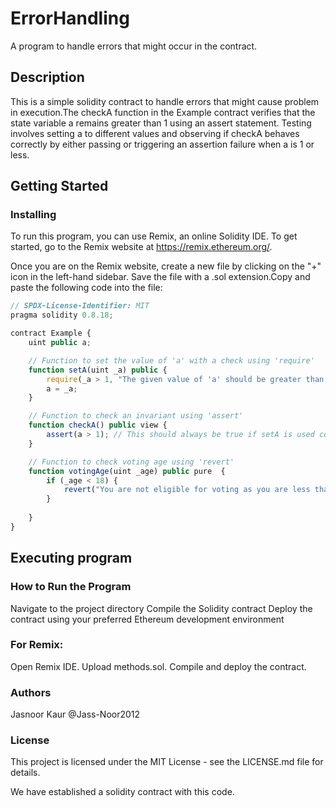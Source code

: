 # ErrorHandling
A program to handle errors that might occur in the contract.

## Description
This is a simple solidity contract to handle errors that might cause problem in execution.The checkA function in the Example contract verifies that the state variable a remains greater than 1 using an assert statement. Testing involves setting a to different values and observing if checkA behaves correctly by either passing or triggering an assertion failure when a is 1 or less.


## Getting Started

### Installing

To run this program, you can use Remix, an online Solidity IDE. To get started, go to the Remix website at https://remix.ethereum.org/.

Once you are on the Remix website, create a new file by clicking on the "+" icon in the left-hand sidebar. Save the file with a .sol extension.Copy and paste the following code into the file:

```javascript
// SPDX-License-Identifier: MIT
pragma solidity 0.8.18;

contract Example {
    uint public a;

    // Function to set the value of 'a' with a check using 'require'
    function setA(uint _a) public {
        require(_a > 1, "The given value of 'a' should be greater than one.");
        a = _a;
    }

    // Function to check an invariant using 'assert'
    function checkA() public view {
        assert(a > 1); // This should always be true if setA is used correctly
    }

    // Function to check voting age using 'revert'
    function votingAge(uint _age) public pure  {
        if (_age < 18) {
            revert("You are not eligible for voting as you are less than 18 years old.");
        }
       
    }
}

```
## Executing program
### How to Run the Program
Navigate to the project directory
Compile the Solidity contract
Deploy the contract using your preferred Ethereum development environment

### For Remix:
Open Remix IDE.
Upload methods.sol.
Compile and deploy the contract.

### Authors
Jasnoor Kaur @Jass-Noor2012

### License
This project is licensed under the MIT License - see the LICENSE.md file for details.

We have established a solidity contract with this code.

